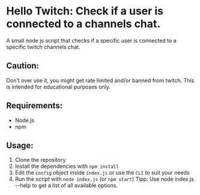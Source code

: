 # Hello Twitch: Check if a user is connected to a channels chat.
A small node js script that checks if a specific user is connected to a specific twitch channels chat.

## Caution:
Don't over use it, you might get rate limited and/or banned from twitch.
This is intended for educational purposes only.

## Requirements:
- Node.js
- npm

## Usage:
1. Clone the repository
2. Install the dependencies with `npm install`
3. Edit the `config` object inside `index.js` or use the `CLI` to suit your needs
4. Run the script with `node index.js` (or `npm start`)
Tipp: Use node index.js --help to get a list of all available options.
